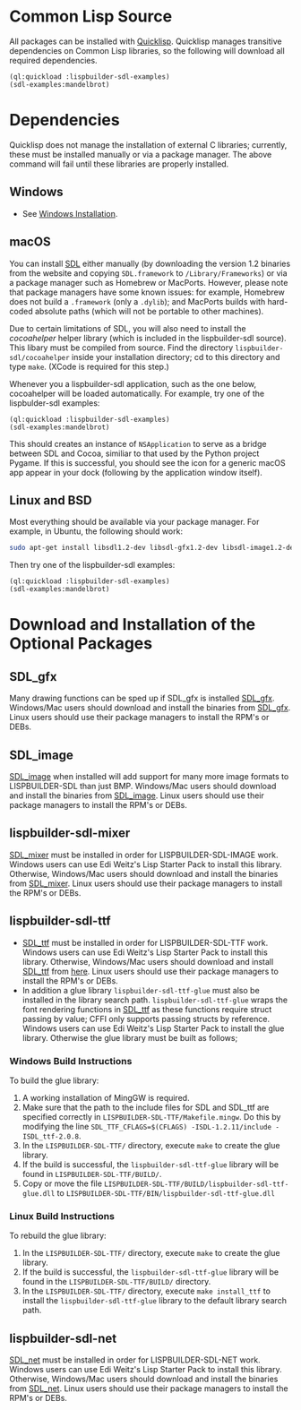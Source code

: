# Common Lisp Source

All packages can be installed with
[Quicklisp](https://www.quicklisp.org/). Quicklisp manages transitive
dependencies on Common Lisp libraries, so the following will download
all required dependencies.

```
(ql:quickload :lispbuilder-sdl-examples)
(sdl-examples:mandelbrot)
```

# Dependencies

Quicklisp does not manage the installation of external C libraries;
currently, these must be installed manually or via a package
manager. The above command will fail until these libraries are
properly installed.

## Windows

  * See [Windows Installation](WindowsInstallation).

## macOS

You can install [SDL](http://www.libsdl.org/) either manually (by
downloading the version 1.2 binaries from the website and copying
`SDL.framework` to `/Library/Frameworks`) or via a package manager
such as Homebrew or MacPorts. However, please note that package
managers have some known issues: for example, Homebrew does not build
a `.framework` (only a `.dylib`); and MacPorts builds with hard-coded
absolute paths (which will not be portable to other machines).

Due to certain limitations of SDL, you will also need to install the
*cocoahelper* helper library (which is included in the lispbuilder-sdl
source). This libary must be compiled from source. Find the directory
`lispbuilder-sdl/cocoahelper` inside your installation directory; cd
to this directory and type `make`. (XCode is required for this step.)

Whenever you a lispbuilder-sdl application, such as the one below,
cocoahelper will be loaded automatically. For example, try one of the
lispbulder-sdl examples:

```
(ql:quickload :lispbuilder-sdl-examples)
(sdl-examples:mandelbrot)
```

This should creates an instance of `NSApplication` to serve as a
bridge between SDL and Cocoa, similiar to that used by the Python
project Pygame. If this is successful, you should see the icon for a
generic macOS app appear in your dock (following by the application
window itself).

## Linux and BSD

Most everything should be available via your package manager. For
example, in Ubuntu, the following should work:

```bash
sudo apt-get install libsdl1.2-dev libsdl-gfx1.2-dev libsdl-image1.2-dev libsdl-mixer1.2-dev libsdl-ttf2.0-dev
```

Then try one of the lispbuilder-sdl examples:

```
(ql:quickload :lispbuilder-sdl-examples)
(sdl-examples:mandelbrot)
```

# Download and Installation of the Optional Packages #

## SDL\_gfx

Many drawing functions can be sped up if SDL\_gfx is installed [SDL\_gfx](http://www.ferzkopp.net/Software/SDL_gfx-2.0/). Windows/Mac users should download and install the binaries from [SDL\_gfx](http://www.ferzkopp.net/Software/SDL_gfx-2.0/). Linux users should use their package managers to install the RPM's or DEBs.

## SDL\_image

[SDL\_image](http://www.libsdl.org/projects/SDL_image/) when installed will add support for many more image formats to LISPBUILDER-SDL than just BMP. Windows/Mac users should download and install the binaries from [SDL\_image](http://www.libsdl.org/projects/SDL_image/). Linux users should use their package managers to install the RPM's or DEBs.

## lispbuilder-sdl-mixer

[SDL\_mixer](http://www.libsdl.org/projects/SDL_mixer/) must be installed in order for LISPBUILDER-SDL-IMAGE work. Windows users can use Edi Weitz's Lisp Starter Pack to install this library. Otherwise, Windows/Mac users should download and install the binaries from [SDL\_mixer](http://www.libsdl.org/projects/SDL_mixer/). Linux users should use their package managers to install the RPM's or DEBs.

## lispbuilder-sdl-ttf

  * [SDL\_ttf](http://www.libsdl.org/projects/SDL_ttf/) must be installed in order for LISPBUILDER-SDL-TTF work. Windows users can use Edi Weitz's Lisp Starter Pack to install  this library. Otherwise, Windows/Mac users should download and install [SDL\_ttf](http://www.libsdl.org/projects/SDL_ttf/) from [here](http://www.libsdl.org/projects/SDL_ttf/). Linux users should use their package managers to install the RPM's or DEBs.
  * In addition a glue library `lispbuilder-sdl-ttf-glue` must also be installed in the library search path. `lispbuilder-sdl-ttf-glue` wraps the font rendering functions in [SDL\_ttf](http://www.libsdl.org/projects/SDL_ttf/) as these functions require struct passing by value; CFFI only supports passing structs by reference. Windows users can use Edi Weitz's Lisp Starter Pack to install the glue library. Otherwise the glue library must be built as follows;

### Windows Build Instructions

To build the glue library:

  1. A working installation of MingGW is required.
  1. Make sure that the path to the include files for SDL and SDL_ttf are specified correctly in `LISPBUILDER-SDL-TTF/Makefile.mingw`. Do this by modifying the line `SDL_TTF_CFLAGS=$(CFLAGS) -ISDL-1.2.11/include -ISDL_ttf-2.0.8`.
  1. In the `LISPBUILDER-SDL-TTF/` directory, execute `make` to create the glue library.
  1. If the build is successful, the `lispbuilder-sdl-ttf-glue` library will be found in `LISPBUILDER-SDL-TTF/BUILD/`.
  1. Copy or move the file `LISPBUILDER-SDL-TTF/BUILD/lispbuilder-sdl-ttf-glue.dll` to `LISPBUILDER-SDL-TTF/BIN/lispbuilder-sdl-ttf-glue.dll`

### Linux Build Instructions

To rebuild the glue library:

  1. In the `LISPBUILDER-SDL-TTF/` directory, execute `make` to create the glue library.
  1. If the build is successful, the `lispbuilder-sdl-ttf-glue` library will be found in the `LISPBUILDER-SDL-TTF/BUILD/` directory.
  1. In the `LISPBUILDER-SDL-TTF/` directory, execute `make install_ttf` to install the `lispbuilder-sdl-ttf-glue` library to the default library search path.

## lispbuilder-sdl-net

[SDL\_net](http://www.libsdl.org/projects/SDL_net/) must be installed in order for LISPBUILDER-SDL-NET work. Windows users can use Edi Weitz's Lisp Starter Pack to install this library. Otherwise, Windows/Mac users should download and install the binaries from [SDL\_net](http://www.libsdl.org/projects/SDL_net/). Linux users should use their package managers to install the RPM's or DEBs.
